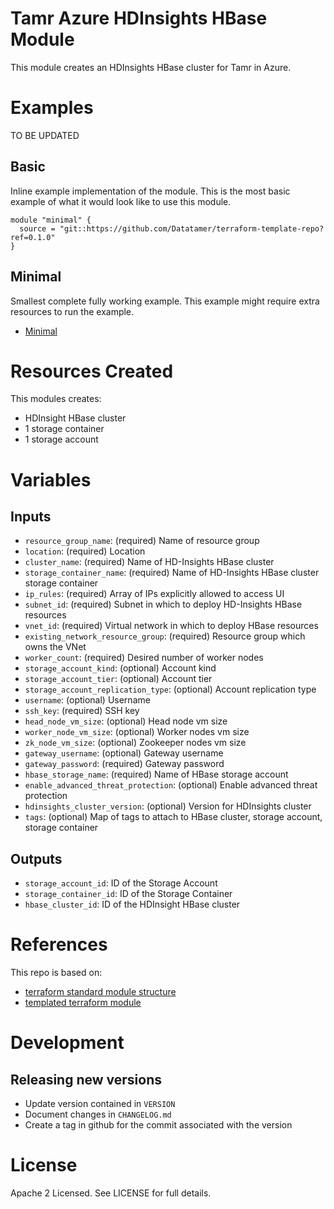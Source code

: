 # Tamr Azure HDInsights HBase Module

This module creates an HDInsights HBase cluster for Tamr in Azure.

# Examples
TO BE UPDATED
## Basic
Inline example implementation of the module.  This is the most basic example of what it would look like to use this module.
```
module "minimal" {
  source = "git::https://github.com/Datatamer/terraform-template-repo?ref=0.1.0"
}
```
## Minimal
Smallest complete fully working example. This example might require extra resources to run the example.
- [Minimal](https://github.com/Datatamer/terraform-template-repo/tree/master/examples/minimal)

# Resources Created
This modules creates:
* HDInsight HBase cluster
* 1 storage container
* 1 storage account

# Variables 
## Inputs
* `resource_group_name`: (required) Name of resource group
* `location`: (required) Location
* `cluster_name`: (required) Name of HD-Insights HBase cluster
* `storage_container_name`: (required) Name of HD-Insights HBase cluster storage container
* `ip_rules`: (required) Array of IPs explicitly allowed to access UI
* `subnet_id`: (required) Subnet in which to deploy HD-Insights HBase resources
* `vnet_id`: (required) Virtual network in which to deploy HBase resources
* `existing_network_resource_group`: (required) Resource group which owns the VNet
* `worker_count`: (required) Desired number of worker nodes
* `storage_account_kind`: (optional) Account kind
* `storage_account_tier`: (optional) Account tier
* `storage_account_replication_type`: (optional) Account replication type
* `username`: (optional) Username
* `ssh_key`: (required) SSH key
* `head_node_vm_size`: (optional) Head node vm size
* `worker_node_vm_size`: (optional) Worker nodes vm size
* `zk_node_vm_size`: (optional) Zookeeper nodes vm size
* `gateway_username`: (optional) Gateway username
* `gateway_password`: (required) Gateway password
* `hbase_storage_name`: (required) Name of HBase storage account
* `enable_advanced_threat_protection`: (optional) Enable advanced threat protection
* `hdinsights_cluster_version`: (optional) Version for HDInsights cluster
* `tags`: (optional) Map of tags to attach to HBase cluster, storage account, storage container

## Outputs
* `storage_account_id`: ID of the Storage Account
* `storage_container_id`: ID of the Storage Container
* `hbase_cluster_id`: ID of the HDInsight HBase cluster

# References
This repo is based on:
* [terraform standard module structure](https://www.terraform.io/docs/modules/index.html#standard-module-structure)
* [templated terraform module](https://github.com/tmknom/template-terraform-module)

# Development
## Releasing new versions
* Update version contained in `VERSION`
* Document changes in `CHANGELOG.md`
* Create a tag in github for the commit associated with the version

# License
Apache 2 Licensed. See LICENSE for full details.

